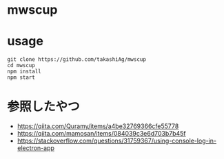 # mwscup

# usage
```bash:bash
git clone https://github.com/takashiAg/mwscup
cd mwscup
npm install
npm start
```


# 参照したやつ
- https://qiita.com/Quramy/items/a4be32769366cfe55778
- https://qiita.com/mamosan/items/084039c3e6d703b7b45f
- https://stackoverflow.com/questions/31759367/using-console-log-in-electron-app
